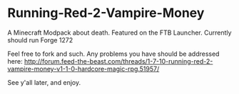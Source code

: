Running-Red-2-Vampire-Money
===========================

A Minecraft Modpack about death. Featured on the FTB Launcher. Currently should run Forge 1272

Feel free to fork and such. Any problems you have should be addressed here: http://forum.feed-the-beast.com/threads/1-7-10-running-red-2-vampire-money-v1-1-0-hardcore-magic-rpg.51957/

See y'all later, and enjoy.
